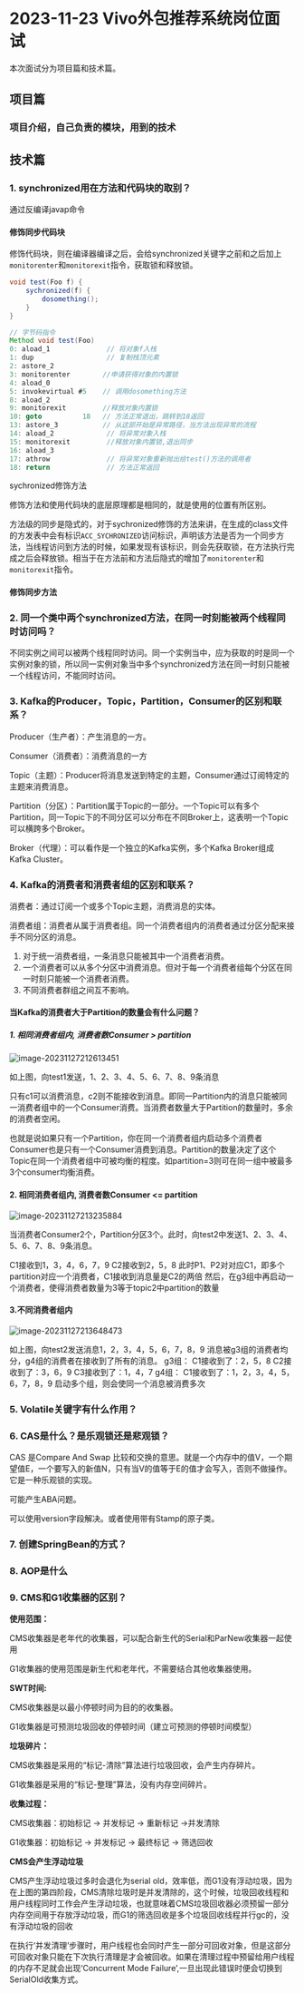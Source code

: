 # 2023-11-23 Vivo外包推荐系统岗位面试

本次面试分为项目篇和技术篇。

## 项目篇

### 项目介绍，自己负责的模块，用到的技术



## 技术篇

### 1. synchronized用在方法和代码块的取别？

通过反编译javap命令

#### 修饰同步代码块

修饰代码块，则在编译器编译之后，会给synchronized关键字之前和之后加上`monitorenter`和`monitorexit`指令，获取锁和释放锁。

```java
void test(Foo f) {
	sychronized(f) {
		dosomething();
	}
}

// 字节码指令
Method void test(Foo)
0: aload_1              // 将对象f入栈
1: dup                  // 复制栈顶元素             
2: astore_2             
3: monitorenter        //申请获得对象的内置锁
4: aload_0
5: invokevirtual #5    // 调用dosomething方法
8: aload_2
9: monitorexit         //释放对象内置锁
10: goto          18   // 方法正常退出，跳转到18返回
13: astore_3		   // 从这部开始是异常路径，当方法出现异常的流程
14: aload_2				// 将异常对象入栈
15: monitorexit         //释放对象内置锁,退出同步
16: aload_3
17: athrow              // 将异常对象重新抛出给test()方法的调用者
18: return				// 方法正常返回

```

sychronized修饰方法

修饰方法和使用代码块的底层原理都是相同的，就是使用的位置有所区别。

方法级的同步是隐式的，对于sychronized修饰的方法来讲，在生成的class文件的方发表中会有标识`ACC_SYCHRONIZED`访问标识，声明该方法是否为一个同步方法，当线程访问到方法的时候，如果发现有该标识，则会先获取锁，在方法执行完成之后会释放锁。相当于在方法前和方法后隐式的增加了`monitorenter`和`monitorexit`指令。

#### 修饰同步方法

### 2. 同一个类中两个synchronized方法，在同一时刻能被两个线程同时访问吗？

不同实例之间可以被两个线程同时访问。同一个实例当中，应为获取的时是同一个实例对象的锁，所以同一实例对象当中多个synchronized方法在同一时刻只能被一个线程访问，不能同时访问。

### 3. Kafka的Producer，Topic，Partition，Consumer的区别和联系？

Producer（生产者）：产生消息的一方。

Consumer（消费者）：消费消息的一方

Topic（主题）：Producer将消息发送到特定的主题，Consumer通过订阅特定的主题来消费消息。

Partition（分区）：Partition属于Topic的一部分。一个Topic可以有多个Partition，同一Topic下的不同分区可以分布在不同Broker上，这表明一个Topic可以横跨多个Broker。

Broker（代理）：可以看作是一个独立的Kafka实例，多个Kafka Broker组成Kafka Cluster。

### 4. Kafka的消费者和消费者组的区别和联系？

消费者：通过订阅一个或多个Topic主题，消费消息的实体。

消费者组：消费者从属于消费者组。同一个消费者组内的消费者通过分区分配来接手不同分区的消息。

1. 对于统一消费者组，一条消息只能被其中一个消费者消费。
2. 一个消费者可以从多个分区中消费消息。但对于每一个消费者组每个分区在同一时刻只能被一个消费者消费。
3. 不同消费者群组之间互不影响。

#### 当Kafka的消费者大于Partition的数量会有什么问题？

##### 1. 相同消费者组内, 消费者数Consumer > partition

![image-20231127212613451](2023面试集锦.assets/image-20231127212613451.png)

如上图，向test1发送，1、2、3、4、5、6、7、8、9条消息

只有c1可以消费消息，c2则不能接收到消息。即同一Partition内的消息只能被同一消费者组中的一个Consumer消费。当消费者数量大于Partition的数量时，多余的消费者空闲。

也就是说如果只有一个Partition，你在同一个消费者组内启动多个消费者Consumer也是只有一个Consumer消费到消息。Partition的数量决定了这个Topic在同一个消费者组中可被均衡的程度。如partition=3则可在同一组中被最多3个consumer均衡消费。

#### 2. 相同消费者组内, 消费者数Consumer <= partition

![image-20231127213235884](2023面试集锦.assets/image-20231127213235884.png)



当消费者Consumer2个，Partition分区3个。此时，向test2中发送1、2、3、4、5、6、7、8、9条消息。

C1接收到1，3，4，6，7，9
C2接收到2，5，8
此时P1、P2对对应C1，即多个partition对应一个消费者，C1接收到消息量是C2的两倍
然后，在g3组中再启动一个消费者，使得消费者数量为3等于topic2中partition的数量

#### 3.不同消费者组内

![image-20231127213648473](2023面试集锦.assets/image-20231127213648473.png)

如上图，向test2发送消息1，2，3，4，5，6，7，8，9
消息被g3组的消费者均分，g4组的消费者在接收到了所有的消息。
g3组：
C1接收到了：2，5，8
C2接收到了：3，6，9
C3接收到了：1，4，7
g4组：
C1接收到了：1，2，3，4，5，6，7，8，9
启动多个组，则会使同一个消息被消费多次

### 5. Volatile关键字有什么作用？



### 6. CAS是什么？是乐观锁还是悲观锁？

CAS 是Compare And Swap 比较和交换的意思。就是一个内存中的值V，一个期望值E，一个要写入的新值N，只有当V的值等于E的值才会写入，否则不做操作。它是一种乐观锁的实现。

可能产生ABA问题。

可以使用version字段解决。或者使用带有Stamp的原子类。 

### 7. 创建SpringBean的方式？



### 8. AOP是什么



### 9. CMS和G1收集器的区别？

**使用范围：**

CMS收集器是老年代的收集器，可以配合新生代的Serial和ParNew收集器一起使用

G1收集器的使用范围是新生代和老年代，不需要结合其他收集器使用。

**SWT时间:**

CMS收集器是以最小停顿时间为目的的收集器。

G1收集器是可预测垃圾回收的停顿时间（建立可预测的停顿时间模型）

**垃圾碎片：**

CMS收集器是采用的“标记-清除”算法进行垃圾回收，会产生内存碎片。

G1收集器是采用的“标记-整理”算法，没有内存空间碎片。

**收集过程：**

CMS收集器：初始标记 -> 并发标记 -> 重新标记 ->并发清除

G1收集器：初始标记 -> 并发标记 -> 最终标记 -> 筛选回收

**CMS会产生浮动垃圾**

 CMS产生浮动垃圾过多时会退化为serial old，效率低，而G1没有浮动垃圾，因为在上图的第四阶段，CMS清除垃圾时是并发清除的，这个时候，垃圾回收线程和用户线程同时工作会产生浮动垃圾，也就意味着CMS垃圾回收器必须预留一部分内存空间用于存放浮动垃圾，而G1的筛选回收是多个垃圾回收线程并行gc的，没有浮动垃圾的回收

 在执行‘并发清理’步骤时，用户线程也会同时产生一部分可回收对象，但是这部分可回收对象只能在下次执行清理是才会被回收。如果在清理过程中预留给用户线程的内存不足就会出现‘Concurrent Mode Failure’,一旦出现此错误时便会切换到SerialOld收集方式。

